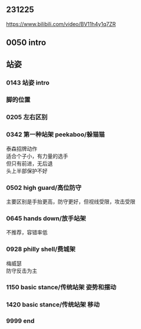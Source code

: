 ## 231225

https://www.bilibili.com/video/BV11h4y1q7ZR

## 0050 intro

## 站姿

### 0143 站姿 intro

### 脚的位置

### 0205 左右区别

### 0342 第一种站架 peekaboo/躲猫猫

泰森招牌动作  
适合个子小，有力量的选手  
但只有前进，无后退  
头上半部保护不好

### 0502 high guard/高位防守

主要区别是手抬更高，防守更好，但视线受限，攻击受限

### 0645 hands down/放手站架

不推荐，容错率低

### 0928 philly shell/费城架

梅威瑟  
防守反击为主

### 1150 basic stance/传统站架 姿势和摆动

### 1420 basic stance/传统站架 移动

### 9999 end
